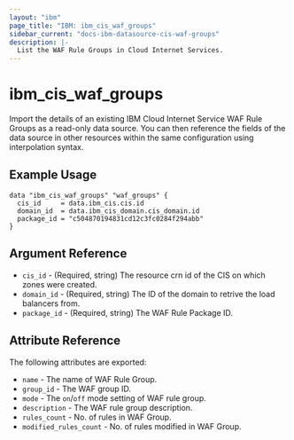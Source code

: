 ```yaml
---
layout: "ibm"
page_title: "IBM: ibm_cis_waf_groups"
sidebar_current: "docs-ibm-datasource-cis-waf-groups"
description: |-
  List the WAF Rule Groups in Cloud Internet Services.
---
```


# ibm_cis_waf_groups

Import the details of an existing IBM Cloud Internet Service WAF Rule Groups as a read-only data source. You can then reference the fields of the data source in other resources within the same configuration using interpolation syntax.

## Example Usage

```hcl
data "ibm_cis_waf_groups" "waf_groups" {
  cis_id     = data.ibm_cis.cis.id
  domain_id  = data.ibm_cis_domain.cis_domain.id
  package_id = "c504870194831cd12c3fc0284f294abb"
}
```

## Argument Reference

- `cis_id` - (Required, string) The resource crn id of the CIS on which zones were created.
- `domain_id` - (Required, string) The ID of the domain to retrive the load balancers from.
- `package_id` - (Required, string) The WAF Rule Package ID.

## Attribute Reference

The following attributes are exported:

- `name` - The name of WAF Rule Group.
- `group_id` - The WAF group ID.
- `mode` - The `on`/`off` mode setting of WAF rule group.
- `description` - The WAF rule group description.
- `rules_count` - No. of rules in WAF Group.
- `modified_rules_count` - No. of rules modified in WAF Group.
